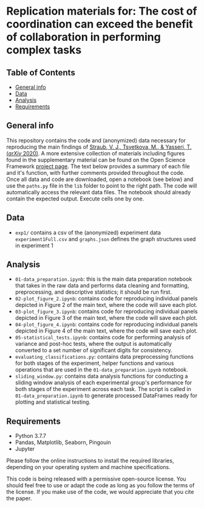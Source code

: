 # Replication materials for: The cost of coordination can exceed the benefit of collaboration in performing complex tasks

## Table of Contents
* [General info](general-info)
* [Data](#data)
* [Analysis](#code)
* [Requirements](requirements)

## General info
This repository contains the code and (anonymized) data necessary for reproducing the main findings of [Straub, V. J., Tsvetkova, M., & Yasseri, T. (*arXiv* 2020)](https://arxiv.org/pdf/2009.11038.pdf). A more extensive collection of materials including figures found in the supplementary material can be found on the Open Science Framework [project page](https://osf.io/6rcgx/?view_only=7d72c5c914e14f6a9f6c56d313a0c08b). The text below provides a summary of each file and it's function, with further comments provided throughout the code. Once all data and code are downloaded, open a notebook (see below) and use the `paths.py` file in the `lib` folder to point to the right path. The code will automatically access the relevant data files. The notebook should already contain the expected output. Execute cells one by one. 

## Data
* `exp1/` contains a csv of the (anonymized) experiment data `experiment1Full.csv` and `graphs.json` defines the graph structures used in experiment 1

## Analysis
* `01-data_preparation.ipynb`: this is the main data preparation notebook that takes in the raw data and performs data cleaning and formatting, preprocessing, and descriptive statistics; it should be run first. 
* `02-plot_figure_2.ipynb`: contains code for reproducing individual panels depicted in Figure 2 of the main text, where the code will save each plot. 
* `03-plot_figure_3.ipynb`: contains code for reproducing individual panels depicted in Figure 3 of the main text, where the code will save each plot. 
* `04-plot_figure_4.ipynb`: contains code for reproducing individual panels depicted in Figure 4 of the main text, where the code will save each plot. 
* `05-statistical_tests.ipynb`: contains code for performing analysis of variance and post-hoc tests, where the output is automatically converted to a set number of significant digits for consistency. 
* `evaluating_classifications.py`: contains data preprocessing functions for both stages of the experiment, helper functions and various operations that are used in the `01-data_preparation.ipynb` notebook. 
* `sliding_window.py`: contains data analysis functions for conducting a sliding window analysis of each experimental group's performance for both stages of the experiment across each task. The script is called in `01-data_preparation.ipynb` to generate processed DataFrames ready for plotting and statistical testing. 


## Requirements
- Python 3.7.7
- Pandas, Matplotlib, Seaborn, Pingouin 
- Jupyter

Please follow the online instructions to install the required libraries, depending on your operating system and machine specifications. 

This code is being released with a permissive open-source license. You should feel free to use or adapt the code as long as you follow the terms of the license. If you make use of the code, we would appreciate that you cite the paper. 
